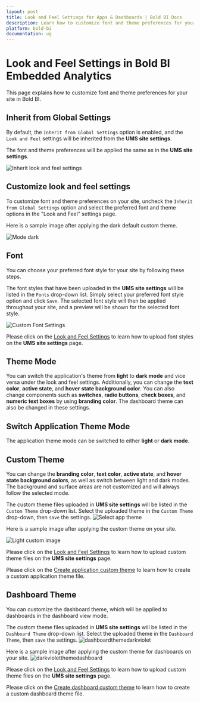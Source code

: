 ```yaml
---
layout: post
title: Look and Feel Settings for Apps & Dashboards | Bold BI Docs
description: Learn how to customize font and theme preferences for your site by choosing preferred options on look and feel settings in Bold BI.
platform: bold-bi
documentation: ug
---
```


# Look and Feel Settings in Bold BI Embedded Analytics

This page explains how to customize font and theme preferences for your site in Bold BI.

## Inherit from Global Settings

By default, the `Inherit from Global Settings` option is enabled, and the `Look and Feel` settings will be inherited from the **UMS site settings**.

The font and theme preferences will be applied the same as in the **UMS site settings**.

![Inherit look and feel settings](/static/assets/site-administration/images/look-and-feel-inherit.png#width=45%)

## Customize look and feel settings

To customize font and theme preferences on your site, uncheck the `Inherit from Global Settings` option and select the preferred font and theme options in the "Look and Feel" settings page.

Here is a sample image after applying the dark default custom theme.

![Mode dark](/static/assets/site-administration/images/mode-dark.png#width=45%)

## Font
You can choose your preferred font style for your site by following these steps.

The font styles that have been uploaded in the **UMS site settings** will be listed in the `Fonts` drop-down list. Simply select your preferred font style option and click `Save`. The selected font style will then be applied throughout your site, and a preview will be shown for the selected font style.

![Custom Font Settings](/static/assets/site-administration/images/custom-font.png#width=45%)

Please click on the [Look and Feel Settings](/multi-tenancy/site-administration/look-and-feel-settings/) to learn how to upload font styles on the **UMS site settings** page.


## Theme Mode
You can switch the application's theme from **light** to **dark mode** and vice versa under the look and feel settings. Additionally, you can change the **text color**, **active state**, and **hover state background color**. You can also change components such as **switches**, **radio buttons**, **check boxes**, and **numeric text boxes** by using **branding color**. The dashboard theme can also be changed in these settings.
   
## Switch Application Theme Mode

The application theme mode can be switched to either **light** or **dark mode**.

## Custom Theme

You can change the **branding color**, **text color**, **active state**, and **hover state background colors**, as well as switch between light and dark modes. The background and surface areas are not customized and will always follow the selected mode.

The custom theme files uploaded in **UMS site settings** will be listed in the `Custom Theme` drop-down list. Select the uploaded theme in the `Custom Theme` drop-down, then `save` the settings.
 ![Select app theme](/static/assets/site-administration/images/select-app-theme.png#width=45%)

Here is a sample image after applying the custom theme on your site.

![Light custom image](/static/assets/site-administration/images/light-custom-image.png#width=45%)

Please click on the [Look and Feel Settings](/multi-tenancy/site-administration/look-and-feel-settings/) to learn how to upload custom theme files on the **UMS site settings** page.

Please click on the [Create application custom theme](/multi-tenancy/site-administration/look-and-feel-settings/theme/create-custom-application-theme/) to learn how to create a custom application theme file.

## Dashboard Theme

You can customize the dashboard theme, which will be applied to dashboards in the dashboard view mode.

The custom theme files uploaded in **UMS site settings** will be listed in the `Dashboard Theme` drop-down list. Select the uploaded theme in the `Dashboard Theme`, then `save` the settings.
![dashboardthemedarkviolet](/static/assets/site-administration/images/dashboardthemeselect.png#width=45%)

Here is a sample image after applying the custom theme for dashboards on your site.
![darkvioletthemedashboard](/static/assets/site-administration/images/darkvioletthemedashboard.png#width=45%)

Please click on the [Look and Feel Settings](/multi-tenancy/site-administration/look-and-feel-settings/) to learn how to upload custom theme files on the **UMS site settings** page.

Please click on the [Create dashboard custom theme](/multi-tenancy/site-administration/look-and-feel-settings/theme/create-custom-dashboard-theme/) to learn how to create a custom dashboard theme file.